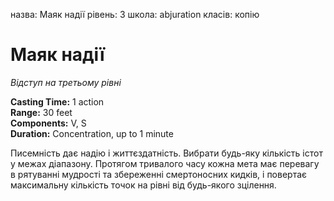 назва: Маяк надії рівень: 3 школа: abjuration класів: копію

# Маяк надії
_Відступ на третьому рівні_

**Casting Time:** 1 action   
**Range:** 30 feet   
**Components:** V, S    
**Duration:** Concentration, up to 1 minute

Писемність дає надію і життєздатність. Вибрати будь-яку кількість істот у межах діапазону. Протягом тривалого часу кожна мета має перевагу в рятуванні мудрості та збереженні смертоносних кидків, і повертає максимальну кількість точок на рівні від будь-якого зцілення. 
